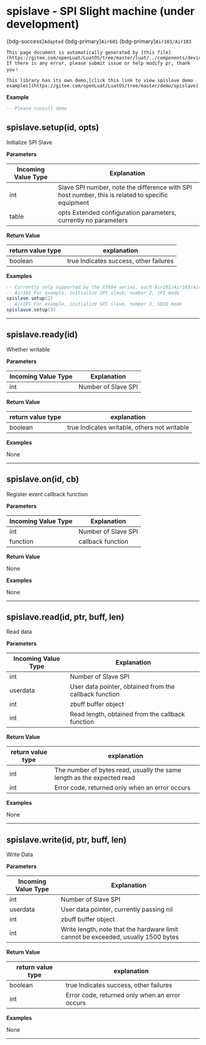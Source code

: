 # spislave - SPI Slight machine (under development)

{bdg-success}`Adapted` {bdg-primary}`Air601` {bdg-primary}`Air101/Air103`

```{note}
This page document is automatically generated by [this file](https://gitee.com/openLuat/LuatOS/tree/master/luat/../components/device/spi_slave/binding/luat_lib_spislave.c). If there is any error, please submit issue or help modify pr, thank you！
```

```{tip}
This library has its own demo,[click this link to view spislave demo examples](https://gitee.com/openLuat/LuatOS/tree/master/demo/spislave)
```

**Example**

```lua
-- Please consult demo

```

## spislave.setup(id, opts)



Initialize SPI Slave

**Parameters**

|Incoming Value Type | Explanation|
|-|-|
|int|Slave SPI number, note the difference with SPI host number, this is related to specific equipment|
|table|opts Extended configuration parameters, currently no parameters|

**Return Value**

|return value type | explanation|
|-|-|
|boolean|true Indicates success, other failures|

**Examples**

```lua
-- Currently only supported by the XT804 series, such Air101/Air103/Air601/Air690
-- Air101 For example, initialize SPI slave, number 2, SPI mode
spislave.setup(2)
-- Air101 For example, initialize SPI slave, number 3, SDIO mode
spislavve.setup(3)

```

---

## spislave.ready(id)



Whether writable

**Parameters**

|Incoming Value Type | Explanation|
|-|-|
|int|Number of Slave SPI|

**Return Value**

|return value type | explanation|
|-|-|
|boolean|true Indicates writable, others not writable|

**Examples**

None

---

## spislave.on(id, cb)



Register event callback function

**Parameters**

|Incoming Value Type | Explanation|
|-|-|
|int|Number of Slave SPI|
|function|callback function|

**Return Value**

None

**Examples**

None

---

## spislave.read(id, ptr, buff, len)



Read data

**Parameters**

|Incoming Value Type | Explanation|
|-|-|
|int|Number of Slave SPI|
|userdata|User data pointer, obtained from the callback function|
|int|zbuff buffer object|
|int|Read length, obtained from the callback function|

**Return Value**

|return value type | explanation|
|-|-|
|int|The number of bytes read, usually the same length as the expected read|
|int|Error code, returned only when an error occurs|

**Examples**

None

---

## spislave.write(id, ptr, buff, len)



Write Data

**Parameters**

|Incoming Value Type | Explanation|
|-|-|
|int|Number of Slave SPI|
|userdata|User data pointer, currently passing nil|
|int|zbuff buffer object|
|int|Write length, note that the hardware limit cannot be exceeded, usually 1500 bytes|

**Return Value**

|return value type | explanation|
|-|-|
|boolean|true Indicates success, other failures|
|int|Error code, returned only when an error occurs|

**Examples**

None

---

